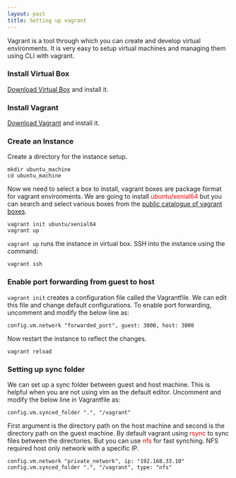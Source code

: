```yaml
---
layout: post
title: Setting up vagrant
---
```


Vagrant is a tool through which you can create and develop virtual environments. It is very easy to setup virtual machines and managing them using CLI with vagrant. 

### Install Virtual Box
[Download Virtual Box](https://www.virtualbox.org/wiki/Downloads) and install it.

### Install Vagrant
[Download Vagrant](https://www.vagrantup.com/downloads.html) and install it.

### Create an Instance

Create a directory for the instance setup.

```
mkdir ubuntu_machine
cd ubuntu_machine
```

Now we need to select a box to install, vagrant boxes are package format for vagrant environments. We are going to install <span style="color:red">ubuntu/xenial64</span> but you can search and select various boxes from the [public catalogue of vagrant boxes](https://app.vagrantup.com/boxes/search).

```
vagrant init ubuntu/xenial64
vagrant up
```

```vagrant up``` runs the instance in virtual box. SSH into the instance using the command:
```
vagrant ssh
```

### Enable port forwarding from guest to host

```vagrant init``` creates a configuration file called the Vagrantfile. We can edit this file and change default configurations. To enable port forwarding, uncomment and modify the below line as:

```
config.vm.network "forwarded_port", guest: 3000, host: 3000
```

Now restart the instance to reflect the changes.
```
vagrant reload
```

### Setting up sync folder
We can set up a sync folder between guest and host machine. This is helpful when you are not using vim as the default editor. Uncomment and modify the below line in Vagrantfile as:
```
config.vm.synced_folder ".", "/vagrant"
```

First argument is the directory path on the host machine and second is the directory path on the guest machine. By default vagrant using <span style="color:red">rsync</span> to sync files between the directories. But you can use <span style="color:red">nfs</span> for fast synching. NFS required host only network with a specific IP.
```
config.vm.network "private_network", ip: "192.168.33.10"
config.vm.synced_folder ".", "/vagrant", type: "nfs"
```
